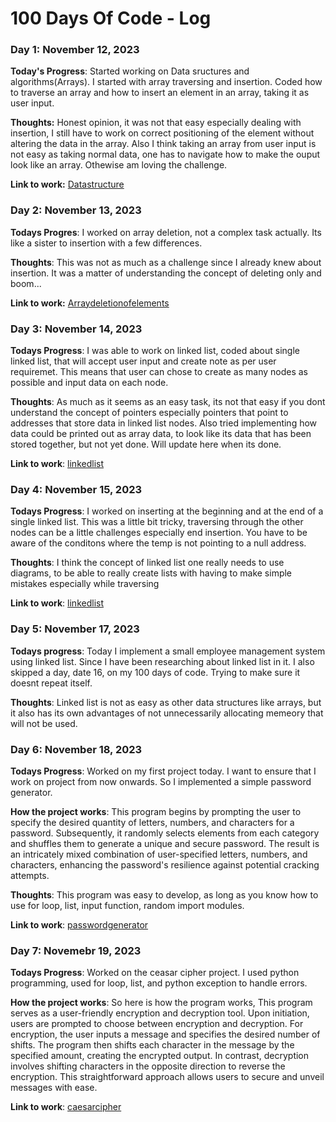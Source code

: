 # 100 Days Of Code - Log

### Day 1: November 12, 2023

**Today's Progress**: Started working on Data sructures and algorithms(Arrays). I started with array traversing and insertion. Coded how to traverse an array and how to insert an element in an array, taking it as user input.

**Thoughts:** Honest opinion, it was not that easy especially dealing with insertion, I still have to work on correct positioning of the element without altering the data in the array. Also I think taking an array from user input is not easy as taking normal data, one has to navigate how to make the ouput look like an array. Othewise am loving the challenge.

**Link to work:** [Datastructure](https://github.com/DianaWangui/my-project_practice/tree/main/Data-Structures-Algorithms/Task-files-Codes)


### Day 2: November 13, 2023
**Todays Progres**: I worked on array deletion, not a complex task actually. Its like a sister to insertion with a few differences.

**Thoughts**: This was not as much as a challenge since I already knew about insertion. It was a matter of understanding the concept of deleting only and boom...

**Link to work:** [Arraydeletionofelements](https://github.com/DianaWangui/my-project_practice/blob/main/Data-Structures-Algorithms/Task-files-Codes/2-array_deletion.c)

### Day 3: November 14, 2023

**Todays Progress**: I was able to work on linked list, coded about single linked list, that will accept user input and create note as per user requiremet. This means that user can chose to create as many nodes as possible and input data on each node.

**Thoughts**: As much as it seems as an easy task, its not that easy if you dont understand the concept of pointers especially pointers that point to addresses that store data in linked list nodes.
Also tried implementing how data could be printed out as array data, to look like its data that has been stored together, but not yet done. Will update here when its done.

**Link to work**: [linkedlist](https://github.com/DianaWangui/my-project_practice/tree/main/Data-Structures-Algorithms/Task-files-Codes/linked-list)

### Day 4: November 15, 2023

**Todays Progress**: I worked on inserting at the beginning and at the end of a single linked list. This was a little bit tricky, traversing through the other nodes can be a little challenges especially end insertion.
You have to be aware of the conditons where the temp is not pointing to a null address.

**Thoughts**: I think the concept of linked list one really needs to use diagrams, to be able to really create lists with having to make simple mistakes especially while traversing

**Link to work**: [linkedlist](https://github.com/DianaWangui/my-project_practice/tree/main/Data-Structures-Algorithms/Task-files-Codes/linked-list)

### Day 5: November 17, 2023

**Todays progress**: Today I implement a small employee management system using linked list. Since I have been researching about linked list in it. I also skipped a day, date 16, on my 100 days of code. Trying to make sure it doesnt repeat itself.

**Thoughts**: Linked list is not as easy as other data structures like arrays, but it also has its own advantages of not unnecessarily allocating memeory that will not be used.


### Day 6: November 18, 2023

**Todays Progress**: Worked on my first project today. I want to ensure that I work on project from now onwards. So I implemented a simple password generator.

**How the project works**: This program begins by prompting the user to specify the desired quantity of letters, numbers, and characters for a password. 
Subsequently, it randomly selects elements from each category and shuffles them to generate a unique and secure password. 
The result is an intricately mixed combination of user-specified letters, numbers, and characters, enhancing the password's resilience against potential cracking attempts.

**Thoughts**: This program was easy to develop, as long as you know how to use for loop, list, input function, random import modules.

**Link to work**: [passwordgenerator](https://github.com/DianaWangui/my-python_projects/blob/main/password_generator.py)


### Day 7: Novemebr 19, 2023

**Todays Progress**: Worked on the ceasar cipher project. I used python programming, used for loop, list, and python exception to handle errors.

**How the project works**: So here is how the program works, This program serves as a user-friendly encryption and decryption tool. 
Upon initiation, users are prompted to choose between encryption and decryption. For encryption, the user inputs a message and specifies the desired number of shifts.
The program then shifts each character in the message by the specified amount, creating the encrypted output. 
In contrast, decryption involves shifting characters in the opposite direction to reverse the encryption. This straightforward approach allows users to secure and unveil messages with ease.

**Link to work**: [caesarcipher](https://github.com/DianaWangui/my-python_projects/blob/main/caesar_cipher1.py)
